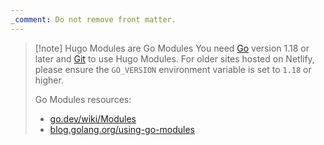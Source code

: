 ```yaml
---
_comment: Do not remove front matter.
---
```


> [!note] Hugo Modules are Go Modules
> You need [Go] version 1.18 or later and [Git] to use Hugo Modules. For older sites hosted on Netlify, please ensure the `GO_VERSION` environment variable is set to `1.18` or higher.
>
> Go Modules resources:
>
> - [go.dev/wiki/Modules](https://go.dev/wiki/Modules)
> - [blog.golang.org/using-go-modules](https://go.dev/blog/using-go-modules)

[Git]: https://git-scm.com/book/en/v2/Getting-Started-Installing-Git
[Go]: https://go.dev/doc/install
